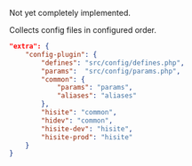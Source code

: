 Not yet completely implemented.

Collects config files in configured order.

```json
"extra": {
    "config-plugin": {
        "defines": "src/config/defines.php",
        "params":  "src/config/params.php",
        "common": {
            "params": "params",
            "aliases": "aliases"
        },
        "hisite": "common",
        "hidev": "common",
        "hisite-dev": "hisite",
        "hisite-prod": "hisite"
    }
}
```
